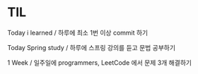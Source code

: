 # TIL
Today i learned / 하루에 최소 1번 이상 commit 하기

Today Spring study / 하루에 스프링 강의를 듣고 문법 공부하기

1 Week / 일주일에 programmers, LeetCode 에서 문제 3개 해결하기
